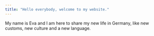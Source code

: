 ```yaml
---
title: "Hello everybody, welcome to my website."
---
```


My name is Eva and I am here to share my new life in Germany, like new customs, new culture and a new language.
